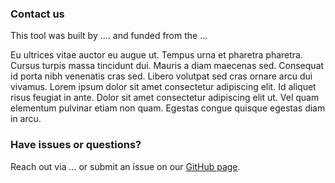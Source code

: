 ### Contact us

This tool was built by .... and funded from the ...

Eu ultrices vitae auctor eu augue ut. Tempus urna et pharetra pharetra. Cursus turpis massa tincidunt dui. Mauris a diam maecenas sed. Consequat id porta nibh venenatis cras sed. Libero volutpat sed cras ornare arcu dui vivamus. Lorem ipsum dolor sit amet consectetur adipiscing elit. Id aliquet risus feugiat in ante. Dolor sit amet consectetur adipiscing elit ut. Vel quam elementum pulvinar etiam non quam. Egestas congue quisque egestas diam in arcu.

### Have issues or questions?

Reach out via ... or submit an issue on our [GitHub page](https://github.com/gperrett/thinkCausal_dev/issues). 
